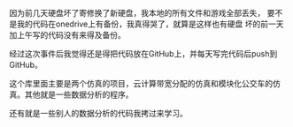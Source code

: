 因为前几天硬盘坏了寄修换了新硬盘，我本地的所有文件和游戏全部丢失， 
要不是我的代码在onedrive上有备份，我真得哭了，就算是这样也有硬盘
坏的前一天加上午写的代码没有来得及备份。

经过这次事件后我觉得还是得把代码放在GitHub上，并每天写完代码后push到GitHub。

这个库里面主要是两个仿真的项目，云计算带宽分配的仿真和模块化公交车的仿真。其他就是一些数据分析的程序。

还有就是一些别人的数据分析的代码我拷过来学习。
